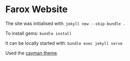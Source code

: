 # Farox Website

The site was initialised with: `jekyll new --skip-bundle .`

To install gems: `bundle install`

It can be locally started with: `bundle exec jekyll serve`

Used the [cayman theme](https://pages-themes.github.io/cayman/).